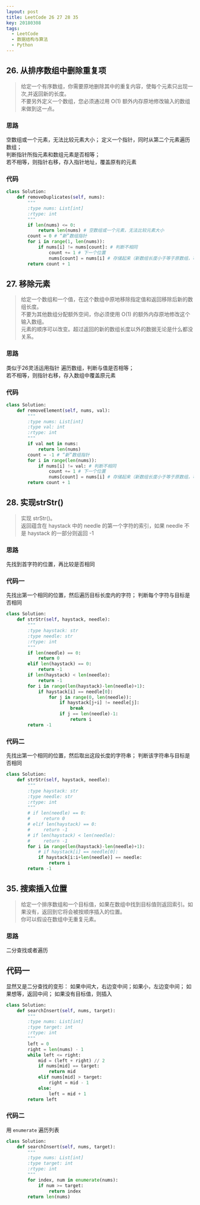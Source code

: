 ```yaml
---
layout: post
title: LeetCode 26 27 28 35
key: 20180308
tags: 
  - LeetCode
  - 数据结构与算法
  - Python
---
```


## 26. 从排序数组中删除重复项
> 给定一个有序数组，你需要原地删除其中的重复内容，使每个元素只出现一次,并返回新的长度。  
> 不要另外定义一个数组，您必须通过用 O(1) 额外内存原地修改输入的数组来做到这一点。

### 思路
空数组或一个元素，无法比较元素大小；
定义一个指针，同时从第二个元素遍历数组；  
判断指针所指元素和数组元素是否相等；  
若不相等，则指针右移，存入指针地址，覆盖原有的元素

### 代码

```python
class Solution:
    def removeDuplicates(self, nums):
        """
        :type nums: List[int]
        :rtype: int
        """
        if len(nums) <= 0:
            return len(nums) # 空数组或一个元素，无法比较元素大小
        count = 0 # “新”数组指针
        for i in range(1, len(nums)):
            if nums[i] != nums[count]: # 判断不相同
                count += 1 # 下一个位置
                nums[count] = nums[i] # 存储起来（新数组长度小于等于原数组，可以存在原数组中）
        return count + 1
```

## 27. 移除元素
> 给定一个数组和一个值，在这个数组中原地移除指定值和返回移除后新的数组长度。  
> 不要为其他数组分配额外空间，你必须使用 O(1) 的额外内存原地修改这个输入数组。  
> 元素的顺序可以改变。超过返回的新的数组长度以外的数据无论是什么都没关系。  

### 思路
类似于26灵活运用指针
遍历数组，判断与值是否相等；  
若不相等，则指针右移，存入数组中覆盖原元素

### 代码

```python
class Solution:
    def removeElement(self, nums, val):
        """
        :type nums: List[int]
        :type val: int
        :rtype: int
        """
        if val not in nums:
            return len(nums) 
        count = -1 # “新”数组指针
        for i in range(len(nums)):
            if nums[i] != val: # 判断不相同
                count += 1 # 下一个位置
                nums[count] = nums[i] # 存储起来（新数组长度小于等于原数组，可以存在原数组中）
        return count + 1
```

## 28. 实现strStr()
> 实现 strStr()。  
> 返回蕴含在 haystack 中的 needle 的第一个字符的索引，如果 needle 不是 haystack 的一部分则返回 -1 

### 思路
先找到首字符的位置，再比较是否相同

### 代码一
先找出第一个相同的位置，然后遍历目标长度内的字符；
判断每个字符与目标是否相同

```python
class Solution:
    def strStr(self, haystack, needle):
        """
        :type haystack: str
        :type needle: str
        :rtype: int
        """
        if len(needle) == 0:
            return 0
        elif len(haystack) == 0:
            return -1
        if len(haystack) < len(needle):
            return -1
        for i in range(len(haystack)-len(needle)+1):
            if haystack[i] == needle[0]:
                for j in range(0, len(needle)):
                    if haystack[j+i] != needle[j]:
                        break
                    if j == len(needle)-1:
                        return i
        return -1
```

### 代码二
先找出第一个相同的位置，然后取出这段长度的字符串；
判断该字符串与目标是否相同

```python
class Solution:
    def strStr(self, haystack, needle):
        """
        :type haystack: str
        :type needle: str
        :rtype: int
        """
        # if len(needle) == 0:
        #     return 0
        # elif len(haystack) == 0:
        #     return -1
        # if len(haystack) < len(needle):
        #     return -1
        for i in range(len(haystack)-len(needle)+1):
            # if haystack[i] == needle[0]:
            if haystack[i:i+len(needle)] == needle:
                return i
        return -1
```

## 35. 搜索插入位置
> 给定一个排序数组和一个目标值，如果在数组中找到目标值则返回索引。如果没有，返回到它将会被按顺序插入的位置。  
> 你可以假设在数组中无重复元素。

### 思路
二分查找或者遍历

## 代码一
显然又是二分查找的变形：
如果中间大，右边变中间；如果小，左边变中间；
如果想等，返回中间；
如果没有目标值，则插入

```python
class Solution:
    def searchInsert(self, nums, target):
        """
        :type nums: List[int]
        :type target: int
        :rtype: int
        """
        left = 0
        right = len(nums) - 1
        while left <= right:
            mid = (left + right) // 2
            if nums[mid] == target:
                return mid
            elif nums[mid] > target:
                right = mid - 1
            else:
                left = mid + 1
        return left
```

### 代码二
用 `enumerate` 遍历列表

```python
class Solution:
    def searchInsert(self, nums, target):
        """
        :type nums: List[int]
        :type target: int
        :rtype: int
        """
        for index, num in enumerate(nums):
            if num >= target:
                return index
        return len(nums)
```
